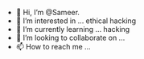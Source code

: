 - 👋 Hi, I’m @Sameer.
- 👀 I’m interested in ... ethical hacking 
- 🌱 I’m currently learning ... hacking 
- 💞️ I’m looking to collaborate on ...
- 📫 How to reach me ...

<!---
Hackerszon/Hackerszon is a ✨ special ✨ repository because its `README.md` (this file) appears on your GitHub profile.
You can click the Preview link to take a look at your changes.
--->
